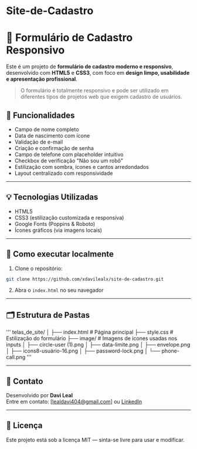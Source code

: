 # Site-de-Cadastro
# 📝 Formulário de Cadastro Responsivo

Este é um projeto de **formulário de cadastro moderno e responsivo**, desenvolvido com **HTML5** e **CSS3**, com foco em **design limpo, usabilidade e apresentação profissional**.

> O formulário é totalmente responsivo e pode ser utilizado em diferentes tipos de projetos web que exigem cadastro de usuários.

## 🚀 Funcionalidades

- Campo de nome completo
- Data de nascimento com ícone
- Validação de e-mail
- Criação e confirmação de senha
- Campo de telefone com placeholder intuitivo
- Checkbox de verificação "Não sou um robô"
- Estilização com sombra, ícones e cantos arredondados
- Layout centralizado com responsividade

---

## 💡 Tecnologias Utilizadas

- HTML5
- CSS3 (estilização customizada e responsiva)
- Google Fonts (Poppins & Roboto)
- Ícones gráficos (via imagens locais)

---

## 📌 Como executar localmente

1. Clone o repositório:
```bash
git clone https://github.com/xdavilealx/site-de-cadastro.git
```

2. Abra o `index.html` no seu navegador

---

## 🗂️ Estrutura de Pastas

'''
telas_de_site/
│
├── index.html         # Página principal
├── style.css          # Estilização do formulário
├── image/             # Imagens de ícones usadas nos inputs
│   ├── circle-user (1).png
│   ├── data-limite.png
│   ├── envelope.png
│   ├── icons8-usuário-16.png
│   ├── password-lock.png
│   └── phone-call.png
'''

---

## 📧 Contato

Desenvolvido por **Davi Leal**  
Entre em contato: [lealdavi404@gmail.com] ou [LinkedIn](https://www.linkedin.com/in/davi-leal-21230a28a/)

---

## 📄 Licença

Este projeto está sob a licença MIT — sinta-se livre para usar e modificar.
